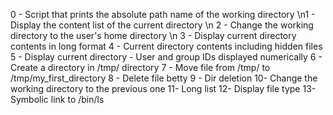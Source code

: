 0 - Script that prints the absolute path name of the working directory \n1 - Display the content list of the current directory \n
2 - Change the working directory to the user's home directory \n
3 - Display current directory contents in long format
4 - Current directory contents including hidden files
5 - Display current directory - User and group IDs displayed numerically
6 - Create a directory in /tmp/ directory
7 - Move file from /tmp/ to /tmp/my_first_directory
8 - Delete file betty
9 - Dir deletion 
10- Change the working directory to the previous one
11- Long list
12- Display file type
13- Symbolic link to /bin/ls
